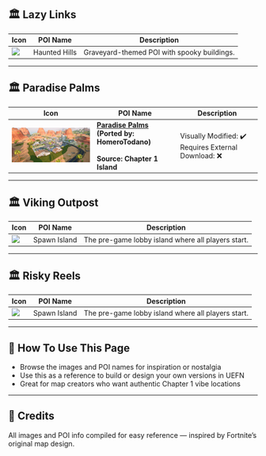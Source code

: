 
## 🏛️ Lazy Links

| Icon | POI Name | Description |
|------|----------|-------------|
| <img src="assets/Haunted_Hills_Graveyard.png" width="256"/> | Haunted Hills | Graveyard-themed POI with spooky buildings. |

---
## 🏛️ Paradise Palms

| Icon | POI Name | Description |
|------|----------|-------------|
| <img src=".assets/image (2) (1).png" width="256"/> | **[Paradise Palms](https://github.com/MechanicPlaysFR/Fortnite-UEFN-POIs/blob/26de386fd1ec9fb3890fcb9c6059472236a3a3d3/SpawnerTexts/PARAOUPARAOU.txt)**<br>**(Ported by: HomeroTodano)**<br><br>**Source: Chapter 1 Island** | Visually Modified: ✔️<br>Requires External Download: ❌|

---
## 🏛️ Viking Outpost

| Icon | POI Name | Description |
|------|----------|-------------|
| <img src="assets/Spawn_Island_Area.png" width="256"/> | Spawn Island | The pre-game lobby island where all players start. |

---
## 🏛️ Risky Reels

| Icon | POI Name | Description |
|------|----------|-------------|
| <img src="assets/Spawn_Island_Area.png" width="256"/> | Spawn Island | The pre-game lobby island where all players start. |
---
## 🔧 How To Use This Page

- Browse the images and POI names for inspiration or nostalgia  
- Use this as a reference to build or design your own versions in UEFN  
- Great for map creators who want authentic Chapter 1 vibe locations

---

## 🧾 Credits

All images and POI info compiled for easy reference — inspired by Fortnite’s original map design.
